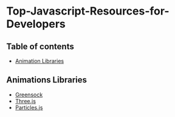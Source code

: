 # Top-Javascript-Resources-for-Developers

## Table of contents
* [Animation Libraries](#animation-libraries)


## Animations Libraries
* [Greensock](https://greensock.com/)
* [Three.js](https://threejs.org/)
* [Particles.js](https://vincentgarreau.com/particles.js/)
